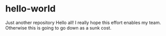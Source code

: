# hello-world
Just another repository
Hello all!
I really hope this effort enables my team. Otherwise this is going to go down as a sunk cost.
